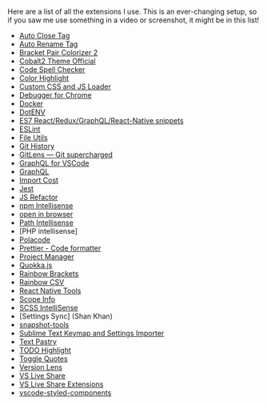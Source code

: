 Here are a list of all the extensions I use. This is an ever-changing setup, so if you saw me use something in a video or screenshot, it might be in this list!

- [Auto Close Tag](https://marketplace.visualstudio.com/items?itemName=formulahendry.auto-close-tag)
- [Auto Rename Tag](https://marketplace.visualstudio.com/items?itemName=formulahendry.auto-rename-tag)
- [Bracket Pair Colorizer 2](https://marketplace.visualstudio.com/items?itemName=CoenraadS.bracket-pair-colorizer)
- [Cobalt2 Theme Official](https://marketplace.visualstudio.com/items?itemName=wesbos.theme-cobalt2)
- [Code Spell Checker](https://marketplace.visualstudio.com/items?itemName=streetsidesoftware.code-spell-checker)
- [Color Highlight](https://marketplace.visualstudio.com/items?itemName=naumovs.color-highlight)
- [Custom CSS and JS Loader](https://marketplace.visualstudio.com/items?itemName=be5invis.vscode-custom-css)
- [Debugger for Chrome](https://marketplace.visualstudio.com/items?itemName=msjsdiag.debugger-for-chrome)
- [Docker](https://marketplace.visualstudio.com/items?itemName=PeterJausovec.vscode-docker)
- [DotENV](https://marketplace.visualstudio.com/items?itemName=mikestead.dotenv)
- [ES7 React/Redux/GraphQL/React-Native snippets](https://marketplace.visualstudio.com/items?itemName=dsznajder.es7-react-js-snippets)
- [ESLint](https://marketplace.visualstudio.com/items?itemName=dbaeumer.vscode-eslint)
- [File Utils](https://marketplace.visualstudio.com/items?itemName=sleistner.vscode-fileutils)
- [Git History](https://marketplace.visualstudio.com/items?itemName=donjayamanne.githistory)
- [GitLens — Git supercharged](https://marketplace.visualstudio.com/items?itemName=eamodio.gitlens)
- [GraphQL for VSCode](https://marketplace.visualstudio.com/items?itemName=kumar-harsh.graphql-for-vscode)
- [GraphQL](https://marketplace.visualstudio.com/items?itemName=Prisma.vscode-graphql)
- [Import Cost](https://marketplace.visualstudio.com/items?itemName=wix.vscode-import-cost)
- [Jest](https://marketplace.visualstudio.com/items?itemName=Orta.vscode-jest)
- [JS Refactor](https://marketplace.visualstudio.com/items?itemName=cmstead.jsrefactor)
- [npm Intellisense](https://marketplace.visualstudio.com/items?itemName=christian-kohler.npm-intellisense)
- [open in browser](https://marketplace.visualstudio.com/items?itemName=techer.open-in-browser)
- [Path Intellisense](https://marketplace.visualstudio.com/items?itemName=christian-kohler.path-intellisense)
- [PHP intellisense]
- [Polacode](https://marketplace.visualstudio.com/items?itemName=pnp.polacode)
- [Prettier - Code formatter](https://marketplace.visualstudio.com/items?itemName=esbenp.prettier-vscode)
- [Project Manager](https://marketplace.visualstudio.com/items?itemName=alefragnani.project-manager)
- [Quokka.js](https://marketplace.visualstudio.com/items?itemName=WallabyJs.quokka-vscode)
- [Rainbow Brackets](https://marketplace.visualstudio.com/items?itemName=2gua.rainbow-brackets)
- [Rainbow CSV](https://marketplace.visualstudio.com/items?itemName=mechatroner.rainbow-csv)
- [React Native Tools]()
- [Scope Info](https://marketplace.visualstudio.com/items?itemName=siegebell.scope-info)
- [SCSS IntelliSense](https://marketplace.visualstudio.com/items?itemName=mrmlnc.vscode-scss)
- [Settings Sync] (Shan Khan)
- [snapshot-tools](https://marketplace.visualstudio.com/items?itemName=asvetliakov.snapshot-tools)
- [Sublime Text Keymap and Settings Importer](https://marketplace.visualstudio.com/items?itemName=ms-vscode.sublime-keybindings)
- [Text Pastry](https://marketplace.visualstudio.com/items?itemName=jkjustjoshing.vscode-text-pastry)
- [TODO Highlight]()
- [Toggle Quotes](https://marketplace.visualstudio.com/items?itemName=BriteSnow.vscode-toggle-quotes)
- [Version Lens](https://marketplace.visualstudio.com/items?itemName=pflannery.vscode-versionlens)
- [VS Live Share](https://marketplace.visualstudio.com/items?itemName=ms-vsliveshare.vsliveshare)
- [VS Live Share Extensions]()
- [vscode-styled-components](https://marketplace.visualstudio.com/items?itemName=jpoissonnier.vscode-styled-components)
